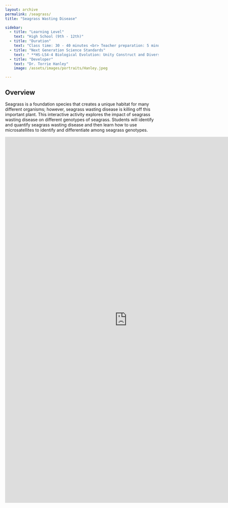 ```yaml
---
layout: archive
permalink: /seagrass/
title: "Seagrass Wasting Disease"

sidebar:
  - title: "Learning Level"
    text: "High School (9th - 12th)"
  - title: "Duration"
    text: "Class time: 30 - 40 minutes <br> Teacher preparation: 5 minutes"
  - title: "Next Generation Science Standards"
    text: " **HS-LS4-4 Biological Evolution: Unity Construct and Diversity** Construct and Diversity an explanation based on evidence for how natural selection leads to adaptation of populations. <br>  **HS-ESS3-6 Earth and Human Activity** Use a computational representation to illustrate the relationships among Earth systems and how those relationships are being modified due to human activity."
  - title: "Developer"
    text: "Dr. Torrie Hanley"
    image: /assets/images/portraits/Hanley.jpeg

---
```


## Overview 

Seagrass is a foundation species that creates a unique habitat for many different organisms; however, seagrass wasting disease is killing off this important plant. This interactive activity explores the impact of seagrass wasting disease on different genotypes of seagrass. Students will identify and quantify seagrass wasting disease and then learn how to use microsatellites to identify and differentiate among seagrass genotypes.

<embed src="https://drive.google.com/viewerng/
viewer?embedded=true&url=https://raw.githubusercontent.com/EvolutionWorkshop/EvolutionWorkshop.github.io/master/assets/activityPDF/seagrassWastingDiseaseActivity.pdf" width="800" height="1200">


